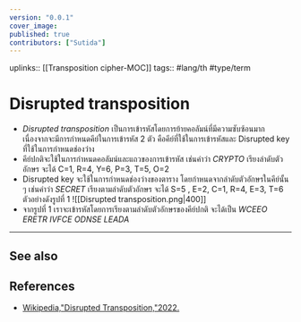 ```yaml
---
version: "0.0.1"
cover_image:
published: true
contributors: ["Sutida"]
---
```

uplinks:: [[Transposition cipher-MOC]]
tags:: #lang/th #type/term 

# Disrupted transposition
- *Disrupted transposition* เป็นการเข้ารหัสโดยการย้ายคอลัมน์ที่มีความซับซ้อนมาก เนื่องจากจะมีการกำหนดคีย์ในการเข้ารหัส 2 ตัว คือคีย์ที่ใช้ในการเข้ารหัสและ Disrupted key ที่ใช้ในการกำหนดช่องว่าง
- คีย์ปกติจะใช้ในการกำหนดคอลัมน์และแถวของการเข้ารหัส เช่นคำว่า *CRYPTO* เรียงลำดับตัวอักษร จะได้ C=1, R=4, Y=6, P=3, T=5, O=2
- Disrupted key จะใช้ในการกำหนดช่องว่างของตาราง โดยกำหนดจากลำดับตัวอักษรในคีย์นั้น ๆ เช่นคำว่า *SECRET* เรียงตามลำดับตัวอักษร จะได้ S=5 , E=2, C=1, R=4, E=3, T=6 ตัวอย่างดังรูปที่ 1 
![[Disrupted transposition.png|400]]
- จากรูปที่ 1 เราจะเข้ารหัสโดยการเรียงตามลำดับตัวอักษรของคีย์ปกติ จะได้เป็น *WCEEO ERETR IVFCE ODNSE LEADA* 
---
## See also

## References
- [Wikipedia,"Disrupted Transposition,"2022.](https://en.wikipedia.org/wiki/Transposition_cipher#Disrupted_transposition)
